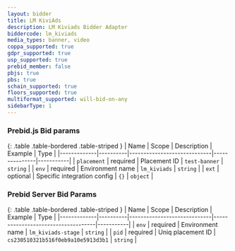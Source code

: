 ```yaml
---
layout: bidder
title: LM KiviAds
description: LM Kiviads Bidder Adapter
biddercode: lm_kiviads
media_types: banner, video
coppa_supported: true
gdpr_supported: true
usp_supported: true
prebid_member: false
pbjs: true
pbs: true
schain_supported: true
floors_supported: true
multiformat_supported: will-bid-on-any
sidebarType: 1
---
```


### Prebid.js Bid params

{: .table .table-bordered .table-striped }
| Name        | Scope    | Description                 | Example       | Type      |
|-------------|----------|-----------------------------|---------------|-----------|
| `placement` | required | Placement ID                | `test-banner` | `string`  |
| `env`       | required | Environment name            | `lm_kiviads`  | `string`  |
| `ext`       | optional | Specific integration config | `{}`          | `object`  |

### Prebid Server Bid Params

{: .table .table-bordered .table-striped }
| Name        | Scope    | Description                 | Example                            | Type      |
|-------------|----------|-----------------------------|------------------------------------|-----------|
| `env`       | required | Environment name            | `lm_kiviads-stage`                 | `string`  |
| `pid`       | required | Uniq placement ID           | `cs230510321b516f0eb9a10e5913d3b1` | `string`  |
